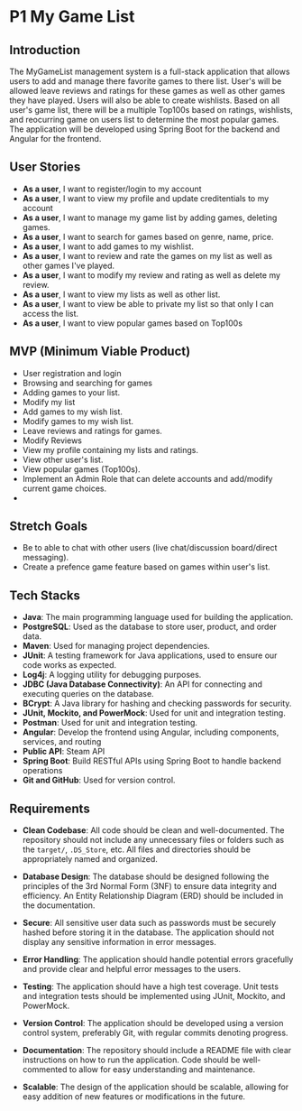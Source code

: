 # P1 My Game List

## Introduction


The MyGameList management system is a full-stack application that allows users to add and manage there favorite games to there list. User's will be allowed leave reviews and ratings for these games as well as other games they have played. Users will also be able to create wishlists. Based on all user's game list, there will be a multiple Top100s based on ratings, wishlists, and reocurring game on users list to determine the most popular games. The application will be developed using Spring Boot for the backend and Angular for the frontend.


## User Stories

- **As a user**, I want to register/login to my account
- **As a user**, I want to view my profile and update creditentials to my account
- **As a user**, I want to manage my game list by adding games, deleting games.
- **As a user**, I want to search for games based on genre, name, price.
- **As a user**, I want to add games to my wishlist. 
- **As a user**, I want to review and rate the games on my list as well as other games I've played. 
- **As a user**, I want to modify my review and rating as well as delete my review. 
- **As a user**, I want to view my lists as well as other list. 
- **As a user**, I want to view be able to private my list so that only I can access the list. 
- **As a user**, I want to view popular games based on Top100s


## MVP (Minimum Viable Product)

- User registration and login
- Browsing and searching for games
- Adding games to your list. 
- Modify my list
- Add games to my wish list. 
- Modify games to my wish list. 
- Leave reviews and ratings for games. 
- Modify Reviews
- View my profile containing my lists and ratings. 
- View other user's list.
- View popular games (Top100s). 
- Implement an Admin Role that can delete accounts and add/modify current game choices. 
- 
## Stretch Goals

- Be to able to chat with other users (live chat/discussion board/direct messaging). 
- Create a prefence game feature based on games within user's list.


## Tech Stacks

- **Java**: The main programming language used for building the application.
- **PostgreSQL**: Used as the database to store user, product, and order data.
- **Maven**: Used for managing project dependencies.
- **JUnit**: A testing framework for Java applications, used to ensure our code works as expected.
- **Log4j**: A logging utility for debugging purposes.
- **JDBC (Java Database Connectivity)**: An API for connecting and executing queries on the database.
- **BCrypt**: A Java library for hashing and checking passwords for security.
- **JUnit, Mockito, and PowerMock**: Used for unit and integration testing.
- **Postman**: Used for unit and integration testing.
- **Angular**: Develop the frontend using Angular, including components, services, and routing
- **Public API**: Steam API
- **Spring Boot**: Build RESTful APIs using Spring Boot to handle backend operations
- **Git and GitHub**: Used for version control.

## Requirements

- **Clean Codebase**: All code should be clean and well-documented. The repository should not include any unnecessary files or folders such as the `target/`, `.DS_Store`, etc. All files and directories should be appropriately named and organized.

- **Database Design**: The database should be designed following the principles of the 3rd Normal Form (3NF) to ensure data integrity and efficiency. An Entity Relationship Diagram (ERD) should be included in the documentation.

- **Secure**: All sensitive user data such as passwords must be securely hashed before storing it in the database. The application should not display any sensitive information in error messages.

- **Error Handling**: The application should handle potential errors gracefully and provide clear and helpful error messages to the users.

- **Testing**: The application should have a high test coverage. Unit tests and integration tests should be implemented using JUnit, Mockito, and PowerMock.

- **Version Control**: The application should be developed using a version control system, preferably Git, with regular commits denoting progress.

- **Documentation**: The repository should include a README file with clear instructions on how to run the application. Code should be well-commented to allow for easy understanding and maintenance.

- **Scalable**: The design of the application should be scalable, allowing for easy addition of new features or modifications in the future.
